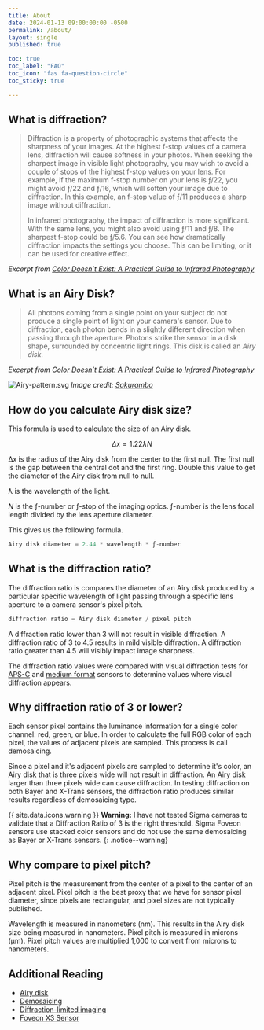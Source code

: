 ```yaml
---
title: About
date: 2024-01-13 09:00:00:00 -0500
permalink: /about/
layout: single
published: true

toc: true
toc_label: "FAQ"
toc_icon: "fas fa-question-circle"
toc_sticky: true

---
```


## What is diffraction?

> Diffraction is a property of photographic systems that affects the sharpness of your images. At the highest f-stop values of a camera lens, diffraction will cause softness in your photos. When seeking the sharpest image in visible light photography, you may wish to avoid a couple of stops of the highest f-stop values on your lens. For example, if the maximum f-stop number on your lens is ƒ/22, you might avoid ƒ/22 and ƒ/16, which will soften your image due to diffraction. In this example, an f-stop value of ƒ/11 produces a sharp image without diffraction.
>
> In infrared photography, the impact of diffraction is more significant. With the same lens, you might also avoid using ƒ/11 and ƒ/8. The sharpest f-stop could be ƒ/5.6. You can see how dramatically diffraction impacts the settings you choose. This can be limiting, or it can be used for creative effect.

_Excerpt from [Color Doesn’t Exist: A Practical Guide to Infrared Photography](https://www.colordoesntexist.com/)_

## What is an Airy Disk?

> All photons coming from a single point on your subject do not produce a single point of light on your camera's sensor. Due to diffraction, each photon bends in a slightly different direction when passing through the aperture. Photons strike the sensor in a disk shape, surrounded by concentric light rings. This disk is called an _Airy disk_.

_Excerpt from [Color Doesn’t Exist: A Practical Guide to Infrared Photography](https://www.colordoesntexist.com/)_

![Airy-pattern.svg](https://upload.wikimedia.org/wikipedia/commons/thumb/1/14/Airy-pattern.svg/1024px-Airy-pattern.svg.png)
_Image credit: [Sakurambo](https://commons.wikimedia.org/wiki/File:Airy-pattern.svg)_

## How do you calculate Airy disk size?

This formula is used to calculate the size of an Airy disk.

$$
Δx = 1.22ƛN
$$

Δx is the radius of the Airy disk from the center to the first null. The first null is the gap between the central dot and the first ring. Double this value to get the diameter of the Airy disk from null to null.

ƛ is the wavelength of the light.

*N* is the ƒ-number or ƒ-stop of the imaging optics. ƒ-number is the lens focal length divided by the lens aperture diameter.

This gives us the following formula.

```jsx
Airy disk diameter = 2.44 * wavelength * ƒ-number
```

## What is the diffraction ratio?

The diffraction ratio is compares the diameter of an Airy disk produced by a particular specific wavelength of light passing through a specific lens aperture to a camera sensor's pixel pitch.

```jsx
diffraction ratio = Airy disk diameter / pixel pitch
```

A diffraction ratio lower than 3 will not result in visible diffraction. A diffraction ratio of 3 to 4.5 results in mild visible diffraction. A diffraction ratio greater than 4.5 will visibly impact image sharpness.

The diffraction ratio values were compared with visual diffraction tests for [APS-C](https://blog.robsheaphotography.com/2020/09/15/diffraction-in-infrared-photography.html) and [medium format](https://blog.robsheaphotography.com/2022/07/10/which-f-stop-sharpest-diffraction-gfx-50s.html) sensors to determine values where visual diffraction appears.

## Why diffraction ratio of 3 or lower?

Each sensor pixel contains the luminance information for a single color channel: red, green, or blue. In order to calculate the full RGB color of each pixel, the values of adjacent pixels are sampled. This process is call demosaicing.

Since a pixel and it's adjacent pixels are sampled to determine it's color, an Airy disk that is three pixels wide will not result in diffraction. An Airy disk larger than three pixels wide can cause diffraction. In testing diffraction on both Bayer and X-Trans sensors, the diffraction ratio produces similar results regardless of demosaicing type.

{{ site.data.icons.warning }} **Warning:** I have not tested Sigma cameras to validate that a Diffraction Ratio of 3 is the right threshold. Sigma Foveon sensors use stacked color sensors and do not use the same demosaicing as Bayer or X-Trans sensors.
{: .notice--warning}

## Why compare to pixel pitch?

Pixel pitch is the measurement from the center of a pixel to the center of an adjacent pixel. Pixel pitch is the best proxy that we have for sensor pixel diameter, since pixels are rectangular, and pixel sizes are not typically published.

Wavelength is measured in nanometers (nm). This results in the Airy disk size being measured in nanometers. Pixel pitch is measured in microns (μm). Pixel pitch values are multiplied 1,000 to convert from microns to nanometers.

## Additional Reading

- [Airy disk](https://en.wikipedia.org/wiki/Airy_disk)
- [Demosaicing](https://en.wikipedia.org/wiki/Demosaicing)
- [Diffraction-limited imaging](https://en.wikipedia.org/wiki/Diffraction#Diffraction-limited_imaging)
- [Foveon X3 Sensor](https://en.wikipedia.org/wiki/Foveon_X3_sensor)
